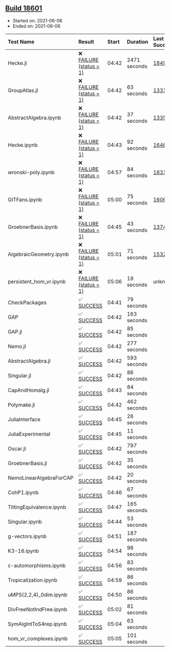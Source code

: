 ## [Build 18601](https://oscarci.mathematik.uni-kl.de/job/oscar/18601/)

* Started on: 2021-06-06
* Ended on: 2021-06-06

| Test Name    | Result | Start | Duration | Last Success | First Failure |
|:-------------|:-------|:------|:---------|:-------------|:--------------|
| Hecke.jl | ❌ [FAILURE (status = 1)](https://oscarci.mathematik.uni-kl.de/job/oscar/18601/artifact/logs/build-18601/Hecke.jl.log) | 04:42 | 2471 seconds | [18490](https://oscarci.mathematik.uni-kl.de/job/oscar/18490/) | [18491](https://oscarci.mathematik.uni-kl.de/job/oscar/18491/) |
| GroupAtlas.jl | ❌ [FAILURE (status = 1)](https://oscarci.mathematik.uni-kl.de/job/oscar/18601/artifact/logs/build-18601/GroupAtlas.jl.log) | 04:42 | 63 seconds | [13311](https://oscarci.mathematik.uni-kl.de/job/oscar/13311/) | [13312](https://oscarci.mathematik.uni-kl.de/job/oscar/13312/) |
| AbstractAlgebra.ipynb | ❌ [FAILURE (status = 1)](https://oscarci.mathematik.uni-kl.de/job/oscar/18601/artifact/logs/build-18601/AbstractAlgebra.ipynb.log) | 04:42 | 37 seconds | [13355](https://oscarci.mathematik.uni-kl.de/job/oscar/13355/) | [13356](https://oscarci.mathematik.uni-kl.de/job/oscar/13356/) |
| Hecke.ipynb | ❌ [FAILURE (status = 1)](https://oscarci.mathematik.uni-kl.de/job/oscar/18601/artifact/logs/build-18601/Hecke.ipynb.log) | 04:43 | 92 seconds | [16463](https://oscarci.mathematik.uni-kl.de/job/oscar/16463/) | [16464](https://oscarci.mathematik.uni-kl.de/job/oscar/16464/) |
| wronski-poly.ipynb | ❌ [FAILURE (status = 1)](https://oscarci.mathematik.uni-kl.de/job/oscar/18601/artifact/logs/build-18601/wronski-poly.ipynb.log) | 04:57 | 84 seconds | [18314](https://oscarci.mathematik.uni-kl.de/job/oscar/18314/) | [18315](https://oscarci.mathematik.uni-kl.de/job/oscar/18315/) |
| GITFans.ipynb | ❌ [FAILURE (status = 1)](https://oscarci.mathematik.uni-kl.de/job/oscar/18601/artifact/logs/build-18601/GITFans.ipynb.log) | 05:00 | 75 seconds | [16068](https://oscarci.mathematik.uni-kl.de/job/oscar/16068/) | [16069](https://oscarci.mathematik.uni-kl.de/job/oscar/16069/) |
| GroebnerBasis.ipynb | ❌ [FAILURE (status = 1)](https://oscarci.mathematik.uni-kl.de/job/oscar/18601/artifact/logs/build-18601/GroebnerBasis.ipynb.log) | 04:45 | 43 seconds | [13748](https://oscarci.mathematik.uni-kl.de/job/oscar/13748/) | [13749](https://oscarci.mathematik.uni-kl.de/job/oscar/13749/) |
| AlgebraicGeometry.ipynb | ❌ [FAILURE (status = 1)](https://oscarci.mathematik.uni-kl.de/job/oscar/18601/artifact/logs/build-18601/AlgebraicGeometry.ipynb.log) | 05:01 | 71 seconds | [15322](https://oscarci.mathematik.uni-kl.de/job/oscar/15322/) | [15323](https://oscarci.mathematik.uni-kl.de/job/oscar/15323/) |
| persistent_hom_vr.ipynb | ❌ [FAILURE (status = 1)](https://oscarci.mathematik.uni-kl.de/job/oscar/18601/artifact/logs/build-18601/persistent_hom_vr.ipynb.log) | 05:06 | 19 seconds | unknown | unknown |
| CheckPackages | ✅ [SUCCESS](https://oscarci.mathematik.uni-kl.de/job/oscar/18601/artifact/logs/build-18601/CheckPackages.log) | 04:41 | 79 seconds |  |  |
| GAP | ✅ [SUCCESS](https://oscarci.mathematik.uni-kl.de/job/oscar/18601/artifact/logs/build-18601/GAP.log) | 04:42 | 163 seconds |  |  |
| GAP.jl | ✅ [SUCCESS](https://oscarci.mathematik.uni-kl.de/job/oscar/18601/artifact/logs/build-18601/GAP.jl.log) | 04:42 | 85 seconds |  |  |
| Nemo.jl | ✅ [SUCCESS](https://oscarci.mathematik.uni-kl.de/job/oscar/18601/artifact/logs/build-18601/Nemo.jl.log) | 04:42 | 277 seconds |  |  |
| AbstractAlgebra.jl | ✅ [SUCCESS](https://oscarci.mathematik.uni-kl.de/job/oscar/18601/artifact/logs/build-18601/AbstractAlgebra.jl.log) | 04:42 | 593 seconds |  |  |
| Singular.jl | ✅ [SUCCESS](https://oscarci.mathematik.uni-kl.de/job/oscar/18601/artifact/logs/build-18601/Singular.jl.log) | 04:42 | 86 seconds |  |  |
| CapAndHomalg.jl | ✅ [SUCCESS](https://oscarci.mathematik.uni-kl.de/job/oscar/18601/artifact/logs/build-18601/CapAndHomalg.jl.log) | 04:43 | 84 seconds |  |  |
| Polymake.jl | ✅ [SUCCESS](https://oscarci.mathematik.uni-kl.de/job/oscar/18601/artifact/logs/build-18601/Polymake.jl.log) | 04:42 | 462 seconds |  |  |
| JuliaInterface | ✅ [SUCCESS](https://oscarci.mathematik.uni-kl.de/job/oscar/18601/artifact/logs/build-18601/JuliaInterface.log) | 04:45 | 26 seconds |  |  |
| JuliaExperimental | ✅ [SUCCESS](https://oscarci.mathematik.uni-kl.de/job/oscar/18601/artifact/logs/build-18601/JuliaExperimental.log) | 04:45 | 11 seconds |  |  |
| Oscar.jl | ✅ [SUCCESS](https://oscarci.mathematik.uni-kl.de/job/oscar/18601/artifact/logs/build-18601/Oscar.jl.log) | 04:42 | 797 seconds |  |  |
| GroebnerBasis.jl | ✅ [SUCCESS](https://oscarci.mathematik.uni-kl.de/job/oscar/18601/artifact/logs/build-18601/GroebnerBasis.jl.log) | 04:42 | 35 seconds |  |  |
| NemoLinearAlgebraForCAP | ✅ [SUCCESS](https://oscarci.mathematik.uni-kl.de/job/oscar/18601/artifact/logs/build-18601/NemoLinearAlgebraForCAP.log) | 04:42 | 20 seconds |  |  |
| CohP1.ipynb | ✅ [SUCCESS](https://oscarci.mathematik.uni-kl.de/job/oscar/18601/artifact/logs/build-18601/CohP1.ipynb.log) | 04:46 | 67 seconds |  |  |
| TiltingEquivalence.ipynb | ✅ [SUCCESS](https://oscarci.mathematik.uni-kl.de/job/oscar/18601/artifact/logs/build-18601/TiltingEquivalence.ipynb.log) | 04:47 | 165 seconds |  |  |
| Singular.ipynb | ✅ [SUCCESS](https://oscarci.mathematik.uni-kl.de/job/oscar/18601/artifact/logs/build-18601/Singular.ipynb.log) | 04:44 | 53 seconds |  |  |
| g-vectors.ipynb | ✅ [SUCCESS](https://oscarci.mathematik.uni-kl.de/job/oscar/18601/artifact/logs/build-18601/g-vectors.ipynb.log) | 04:51 | 187 seconds |  |  |
| K3-16.ipynb | ✅ [SUCCESS](https://oscarci.mathematik.uni-kl.de/job/oscar/18601/artifact/logs/build-18601/K3-16.ipynb.log) | 04:54 | 98 seconds |  |  |
| c-automorphisms.ipynb | ✅ [SUCCESS](https://oscarci.mathematik.uni-kl.de/job/oscar/18601/artifact/logs/build-18601/c-automorphisms.ipynb.log) | 04:56 | 83 seconds |  |  |
| Tropicalization.ipynb | ✅ [SUCCESS](https://oscarci.mathematik.uni-kl.de/job/oscar/18601/artifact/logs/build-18601/Tropicalization.ipynb.log) | 04:59 | 86 seconds |  |  |
| uMPS(2,2,4)_0dim.ipynb | ✅ [SUCCESS](https://oscarci.mathematik.uni-kl.de/job/oscar/18601/artifact/logs/build-18601/uMPS-2-2-4-_0dim.ipynb.log) | 04:50 | 86 seconds |  |  |
| DivFreeNotIndFree.ipynb | ✅ [SUCCESS](https://oscarci.mathematik.uni-kl.de/job/oscar/18601/artifact/logs/build-18601/DivFreeNotIndFree.ipynb.log) | 05:02 | 81 seconds |  |  |
| SymAlgIntToS4rep.ipynb | ✅ [SUCCESS](https://oscarci.mathematik.uni-kl.de/job/oscar/18601/artifact/logs/build-18601/SymAlgIntToS4rep.ipynb.log) | 05:04 | 63 seconds |  |  |
| hom_vr_complexes.ipynb | ✅ [SUCCESS](https://oscarci.mathematik.uni-kl.de/job/oscar/18601/artifact/logs/build-18601/hom_vr_complexes.ipynb.log) | 05:05 | 101 seconds |  |  |
